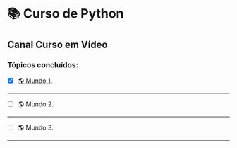 # :books: Curso de Python
## Canal Curso em Vídeo
### Tópicos concluídos:
- [x] [:earth_americas: Mundo 1.](https://github.com/PedroSantana2/exercicios-python-canal-curso-em-video/tree/main/mundo-1)
---
- [ ] :earth_americas: Mundo 2.
---
- [ ] :earth_americas: Mundo 3.
---
